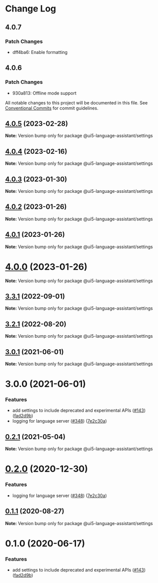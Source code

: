 # Change Log

## 4.0.7

### Patch Changes

- dff4ba6: Enable formatting

## 4.0.6

### Patch Changes

- 930a813: Offline mode support

All notable changes to this project will be documented in this file.
See [Conventional Commits](https://conventionalcommits.org) for commit guidelines.

## [4.0.5](https://github.com/sap/ui5-language-assistant/compare/v4.0.4...v4.0.5) (2023-02-28)

**Note:** Version bump only for package @ui5-language-assistant/settings

## [4.0.4](https://github.com/sap/ui5-language-assistant/compare/v4.0.3...v4.0.4) (2023-02-16)

**Note:** Version bump only for package @ui5-language-assistant/settings

## [4.0.3](https://github.com/sap/ui5-language-assistant/compare/v4.0.2...v4.0.3) (2023-01-30)

**Note:** Version bump only for package @ui5-language-assistant/settings

## [4.0.2](https://github.com/sap/ui5-language-assistant/compare/v4.0.1...v4.0.2) (2023-01-26)

**Note:** Version bump only for package @ui5-language-assistant/settings

## [4.0.1](https://github.com/sap/ui5-language-assistant/compare/v4.0.0...v4.0.1) (2023-01-26)

**Note:** Version bump only for package @ui5-language-assistant/settings

# [4.0.0](https://github.com/sap/ui5-language-assistant/compare/v3.3.1...v4.0.0) (2023-01-26)

**Note:** Version bump only for package @ui5-language-assistant/settings

## [3.3.1](https://github.com/sap/ui5-language-assistant/compare/v3.3.0...v3.3.1) (2022-09-01)

**Note:** Version bump only for package @ui5-language-assistant/settings

## [3.2.1](https://github.com/sap/ui5-language-assistant/compare/v3.2.0...v3.2.1) (2022-08-20)

**Note:** Version bump only for package @ui5-language-assistant/settings

## [3.0.1](https://github.com/sap/ui5-language-assistant/compare/v3.0.0...v3.0.1) (2021-06-01)

**Note:** Version bump only for package @ui5-language-assistant/settings

# 3.0.0 (2021-06-01)

### Features

- add settings to include deprecated and experimental APIs ([#143](https://github.com/sap/ui5-language-assistant/issues/143)) ([fad2d9b](https://github.com/sap/ui5-language-assistant/commit/fad2d9b0c998fa2a1f3d8d4cd7ba8e997d24d30b))
- logging for language server ([#348](https://github.com/sap/ui5-language-assistant/issues/348)) ([7e2c30a](https://github.com/sap/ui5-language-assistant/commit/7e2c30a86cef9b239856dbef6df0f8785a210fc1))

## [0.2.1](https://github.com/sap/ui5-language-assistant/compare/@ui5-language-assistant/settings@0.2.0...@ui5-language-assistant/settings@0.2.1) (2021-05-04)

**Note:** Version bump only for package @ui5-language-assistant/settings

# [0.2.0](https://github.com/sap/ui5-language-assistant/compare/@ui5-language-assistant/settings@0.1.1...@ui5-language-assistant/settings@0.2.0) (2020-12-30)

### Features

- logging for language server ([#348](https://github.com/sap/ui5-language-assistant/issues/348)) ([7e2c30a](https://github.com/sap/ui5-language-assistant/commit/7e2c30a86cef9b239856dbef6df0f8785a210fc1))

## [0.1.1](https://github.com/sap/ui5-language-assistant/compare/@ui5-language-assistant/settings@0.1.0...@ui5-language-assistant/settings@0.1.1) (2020-08-27)

**Note:** Version bump only for package @ui5-language-assistant/settings

# 0.1.0 (2020-06-17)

### Features

- add settings to include deprecated and experimental APIs ([#143](https://github.com/sap/ui5-language-assistant/issues/143)) ([fad2d9b](https://github.com/sap/ui5-language-assistant/commit/fad2d9b0c998fa2a1f3d8d4cd7ba8e997d24d30b))
